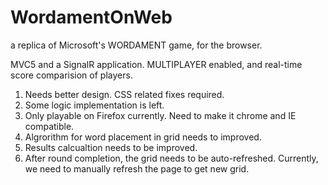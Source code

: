 WordamentOnWeb
==============

a replica of Microsoft's WORDAMENT game, for the browser.

MVC5 and a SignalR application. MULTIPLAYER enabled, and real-time score comparision of players.


1. Needs better design. CSS related fixes required.
2. Some logic implementation is left.
3. Only playable on Firefox currently. Need to make it chrome and IE compatible.
4. Algrorithm for word placement in grid needs to improved.
5. Results calcualtion needs to be improved.
6. After round completion, the grid needs to be auto-refreshed. Currently, we need to manually refresh the page to get new grid.